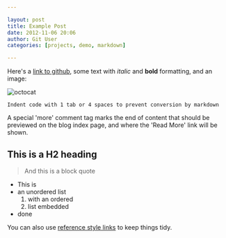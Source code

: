 ```yaml
---

layout: post
title: Example Post
date: 2012-11-06 20:06
author: Git User
categories: [projects, demo, markdown]

---
```


Here's a [link to github](http://github.com), some text with *italic* and **bold**
formatting, and an image:

![octocat](https://github.com/images/icons/emoji/octocat.png)

    Indent code with 1 tab or 4 spaces to prevent conversion by markdown

<!-- this is a HTML comment. It can span one line, or several,
     and will not appear in the browser when rendered as HTML -->

A special 'more' comment tag marks the end of content that should be previewed on
the blog index page, and where the 'Read More' link will be shown.

<!-- more -->


## This is a H2 heading

> And this is a block quote

- This is
- an unordered list
    1. with an ordered
    2. list embedded
- done


You can also use [reference style links][twttr] to keep things tidy.

[twttr]: http://twitter.com
